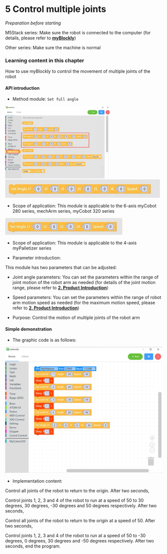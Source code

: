 # 5 Control multiple joints

<i>Preparation before starting</i>

M5Stack series: Make sure the robot is connected to the computer (for details, please refer to **[myBlockly](https://docs.elephantrobotics.com/docs/gitbook/5-ProgramingApplication-myblockly-uiflow-mind/5.1-myblockly/)**)

Other series: Make sure the machine is normal

### Learning content in this chapter

How to use myBlockly to control the movement of multiple joints of the robot

#### API introduction

* Method module: `Set full angle`

<img src="../../../../resources\3-FunctionsAndApplications\6.developmentGuide\myBlocklyAndUlFlow\myblocklyTutorials\doublearm/set angle API 1.jpg" style="zoom: 33%;" />

<img src="../../../../resources\3-FunctionsAndApplications\6.developmentGuide\myBlocklyAndUlFlow\myblocklyTutorials\doublearm/set angle six.jpg" style="zoom: 50%;" />

* Scope of application: This module is applicable to the 6-axis myCobot 280 series, mechArm series, myCobot 320 series

<img src="../../../../resources\3-FunctionsAndApplications\6.developmentGuide\myBlocklyAndUlFlow\myblocklyTutorials\doublearm/set angle four.jpg" style="zoom: 50%;" />

* Scope of application: This module is applicable to the 4-axis myPalletizer series

* Parameter introduction:

This module has two parameters that can be adjusted:

* Joint angle parameters: You can set the parameters within the range of joint motion of the robot arm as needed (for details of the joint motion range, please refer to **[2. Product Introduction](https://docs.elephantrobotics.com/docs/gitbook/2-serialproduct/2-buy.html)**)

* Speed ​​parameters: You can set the parameters within the range of robot arm motion speed as needed (for the maximum motion speed, please refer to **[2. Product Introduction](https://docs.elephantrobotics.com/docs/gitbook/2-serialproduct/2-buy.html)**)

* Purpose: Control the motion of multiple joints of the robot arm

#### Simple demonstration

* The graphic code is as follows:

<img src="../../../../resources\3-FunctionsAndApplications\6.developmentGuide\myBlocklyAndUlFlow\myblocklyTutorials\doublearm/multi-joint demo.jpg" style="zoom: 50%;" />

* Implementation content:

Control all joints of the robot to return to the origin. After two seconds,

Control joints 1, 2, 3 and 4 of the robot to run at a speed of 50 to 30 degrees, 30 degrees, -30 degrees and 50 degrees respectively. After two seconds,

Control all joints of the robot to return to the origin at a speed of 50. After two seconds,

Control joints 1, 2, 3 and 4 of the robot to run at a speed of 50 to -30 degrees, 0 degrees, 30 degrees and -50 degrees respectively. After two seconds, end the program.